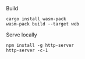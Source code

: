 Build

```
cargo install wasm-pack
wasm-pack build --target web
```

Serve locally

```
npm install -g http-server
http-server -c-1
```

